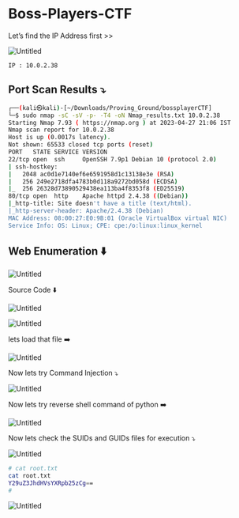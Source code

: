 # Boss-Players-CTF

Let’s find the IP Address first >>

![Untitled](Boss-Players-CTF/Untitled.png)

```
IP : 10.0.2.38
```

## Port Scan Results ⤵️

```bash
┌──(kali㉿kali)-[~/Downloads/Proving_Ground/bossplayerCTF]
└─$ sudo nmap -sC -sV -p- -T4 -oN Nmap_results.txt 10.0.2.38 
Starting Nmap 7.93 ( https://nmap.org ) at 2023-04-27 21:06 IST
Nmap scan report for 10.0.2.38
Host is up (0.0017s latency).
Not shown: 65533 closed tcp ports (reset)
PORT   STATE SERVICE VERSION
22/tcp open  ssh     OpenSSH 7.9p1 Debian 10 (protocol 2.0)
| ssh-hostkey: 
|   2048 ac0d1e7140ef6e6591958d1c13138e3e (RSA)
|   256 249e2718dfa4783b0d118a9272bd058d (ECDSA)
|_  256 26328d73890529438ea113ba4f8353f8 (ED25519)
80/tcp open  http    Apache httpd 2.4.38 ((Debian))
|_http-title: Site doesn't have a title (text/html).
|_http-server-header: Apache/2.4.38 (Debian)
MAC Address: 08:00:27:E0:9B:01 (Oracle VirtualBox virtual NIC)
Service Info: OS: Linux; CPE: cpe:/o:linux:linux_kernel
```

## Web Enumeration ⬇️

![Untitled](Boss-Players-CTF/Untitled%201.png)

Source Code ⬇️

![Untitled](Boss-Players-CTF/Untitled%202.png)

![Untitled](Boss-Players-CTF/Untitled%203.png)

lets load that file ➡️

![Untitled](Boss-Players-CTF/Untitled%204.png)

Now lets try Command Injection ⤵️

![Untitled](Boss-Players-CTF/Untitled%205.png)

Now lets try reverse shell command of python ➡️

![Untitled](Boss-Players-CTF/Untitled%206.png)

Now lets check the SUIDs and GUIDs files for execution ⤵️

![Untitled](Boss-Players-CTF/Untitled%207.png)

```bash
# cat root.txt
cat root.txt
Y29uZ3JhdHVsYXRpb25zCg==
#
```

![Untitled](Boss-Players-CTF/Untitled%208.png)